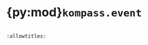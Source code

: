 # {py:mod}`kompass.event`

```{py:module} kompass.event
```

```{autodoc2-docstring} kompass.event
:allowtitles:
```
